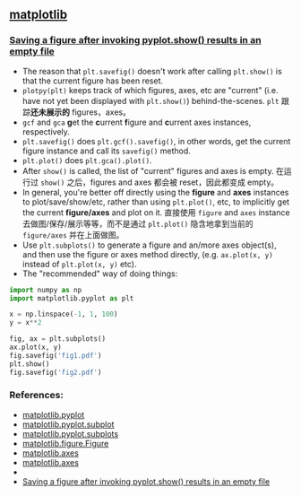 ## [matplotlib](https://matplotlib.org/3.3.1/index.html)
### [Saving a figure after invoking pyplot.show() results in an empty file](https://stackoverflow.com/questions/21875356/saving-a-figure-after-invoking-pyplot-show-results-in-an-empty-file)
* The reason that `plt.savefig()` doesn't work after calling `plt.show()` is that the current figure
has been reset.
* `plotpy(plt)` keeps track of which figures, axes, etc are "current" (i.e. have not yet been displayed
with `plt.show()`) behind-the-scenes. `plt` 跟踪**还未展示的** figures，axes。
* `gcf` and `gca` **g**et the **c**urrent **f**igure and **c**urrent axes instances, respectively.
* `plt.savefig()` does `plt.gcf().savefig()`, in other words, get the current figure instance and call
its `savefig()` method.
* `plt.plot()` does `plt.gca().plot()`.
* After `show()` is called, the list of "current" figures and axes is empty. 在运行过 `show()` 之后，figures 
and axes 都会被 reset，因此都变成 empty。
* In general, you're better off directly using the **figure** and **axes** instances to plot/save/show/etc,
rather than using `plt.plot()`, etc, to implicitly get the current **figure/axes** and plot on it. 
直接使用 `figure` and `axes` instance 去做图/保存/展示等等，而不是通过 `plt.plot()` 隐含地拿到当前的 `figure/axes`
并在上面做图。
* Use `plt.subplots()` to generate a figure and an/more axes object(s), and then use the figure or axes
method directly, (e.g. `ax.plot(x, y)` instead of `plt.plot(x, y)` etc).
* The "recommended" way of doing things:
```python
import numpy as np
import matplotlib.pyplot as plt

x = np.linspace(-1, 1, 100)
y = x**2

fig, ax = plt.subplots()
ax.plot(x, y)
fig.savefig('fig1.pdf')
plt.show()
fig.savefig('fig2.pdf')
```


### References:
* [matplotlib.pyplot](https://matplotlib.org/3.3.1/api/_as_gen/matplotlib.pyplot.html#module-matplotlib.pyplot)
* [matplotlib.pyplot.subplot](https://matplotlib.org/3.3.1/api/_as_gen/matplotlib.pyplot.subplot.html#matplotlib.pyplot.subplot)
* [matplotlib.pyplot.subplots](https://matplotlib.org/3.3.1/api/_as_gen/matplotlib.pyplot.subplots.html#matplotlib.pyplot.subplots)
* [matplotlib.figure.Figure](https://matplotlib.org/3.3.1/api/_as_gen/matplotlib.figure.Figure.html#matplotlib.figure.Figure)
* [matplotlib.axes](https://matplotlib.org/3.3.1/api/axes_api.html#matplotlib.axes.Axes)
* [matplotlib.axes](https://matplotlib.org/3.3.1/api/axes_api.html#axis-labels-title-and-legend)
* 
* [Saving a figure after invoking pyplot.show() results in an empty file](https://stackoverflow.com/questions/21875356/saving-a-figure-after-invoking-pyplot-show-results-in-an-empty-file)


## 
[]()
[]()
[]()
[]()
[]()
[]()
[]()
[]()
[]()
[]()
[]()
[]()
[]()
[]()
[]()
[]()
[]()
[]()
[]()
[]()
[]()
[]()
[]()
[]()
[]()
[]()
[]()
[]()
[]()
[]()
[]()
[]()
[]()
[]()
[]()
[]()
[]()
[]()
[]()


